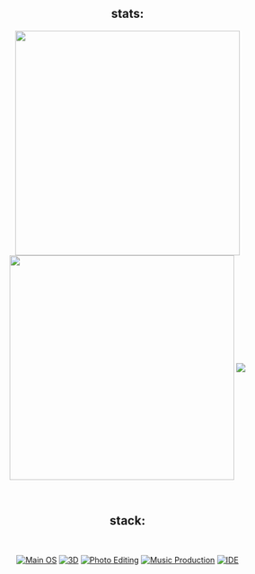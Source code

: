 <h2 align="center">stats:</h2>
<p align="center">
<img width = "400" align="center" src="https://github-readme-stats.vercel.app/api?username=willxwmusic&show_icons=true&theme=github_dark&hide_border=true"/>
<img width = "400" align="center" src="https://github-readme-streak-stats.herokuapp.com/?user=willxwmusic&theme=github-dark&hide_border=true&date_format=M%20j%5B%2C%20Y%5D&layout=compact&langs_count=8&card_width=320" />
<img align="center" src="https://github-profile-trophy.vercel.app/?username=willxwmusic&theme=onedark&no-frame=False&row=1&&margin-w=20&no-bg=true"> 
</p>

<br> <h2 align="center">stack:</h2>
<br> <p align="center"> 
[![Main OS](https://img.shields.io/badge/OS-Windows_10-informational?style=flat&logo=Microsoft&logoColor=blue&color=1bdce3)](https://www.microsoft.com/en-us/windows?wa=wsignin1.0)
[![3D](https://img.shields.io/badge/VFX/3D-Blender-informational?style=flat&logo=blender&logoColor=orange&color=f86604)](https://www.blender.org/)
[![Photo Editing](https://img.shields.io/badge/Photo-Gimp-informational?style=flat&logo=gimp&color=2bbc8a)](https://www.gimp.org/)
[![Music Production](https://img.shields.io/badge/Audio/Music-FL_Studio-informational?style=flat&logo=Audacity&logoColor=red&color=fc0100)](https://www.image-line.com/)
[![IDE](https://img.shields.io/badge/IDE-VSCodium-informational?style=flat&logo=VSCodium&logoColor=lightblue&color=blue)](https://code.visualstudio.com/)
</p>
